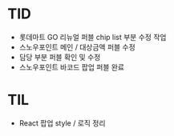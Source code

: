 # TID

- 롯데마트 GO 리뉴얼 퍼블 chip list 부분 수정 작업
- 스노우포인트 메인 / 대상금액 퍼블 수정
- 담당 부분 퍼블 확인 및 수정
- 스노우포인트 바코드 팝업 퍼블 완료

# TIL

- React 팝업 style / 로직 정리
